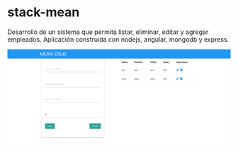 # stack-mean
Desarrollo de un sistema que permita listar, eliminar, editar y agregar empleados. Aplicación construida con nodejs, angular, mongodb y express.


![alt text](https://raw.githubusercontent.com/soRodriguezz/stack-mean/master/mean_crud.png)
